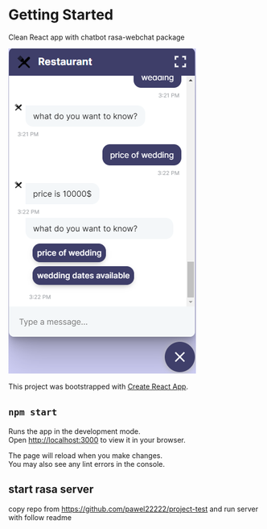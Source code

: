 # Getting Started

Clean React app with chatbot rasa-webchat package

![webchat screanshot](./docs/chat-view.PNG)

This project was bootstrapped with [Create React App](https://github.com/facebook/create-react-app).

## `npm start`

Runs the app in the development mode.\
Open [http://localhost:3000](http://localhost:3000) to view it in your browser.

The page will reload when you make changes.\
You may also see any lint errors in the console.

## start rasa server

copy repo from https://github.com/pawel22222/project-test and run server with follow readme
